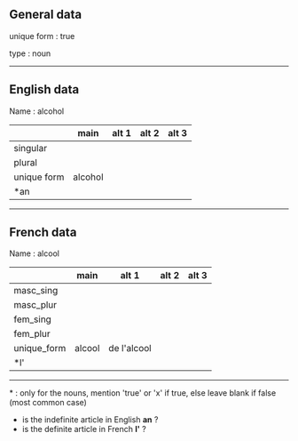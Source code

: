 ## General data

unique form : true

type : noun

---

## English data

Name : alcohol

|             |  main   | alt 1 | alt 2 | alt 3 |
| :---------- | :-----: | :---: | :---: | ----- |
| singular    |         |       |       |       |
| plural      |         |       |       |       |
| unique form | alcohol |       |       |       |
| \*an        |         |       |       |       |

---

## French data

Name : alcool

|             |  main  |    alt 1    | alt 2 | alt 3 |
| :---------- | :----: | :---------: | :---: | :---: |
| masc_sing   |        |             |       |       |
| masc_plur   |        |             |       |       |
| fem_sing    |        |             |       |       |
| fem_plur    |        |             |       |       |
| unique_form | alcool | de l'alcool |       |       |
| \*l'        |        |             |       |       |

---

\* : only for the nouns, mention 'true' or 'x' if true, else leave blank if false (most common case)

- is the indefinite article in English **an** ?
- is the definite article in French **l'** ?
